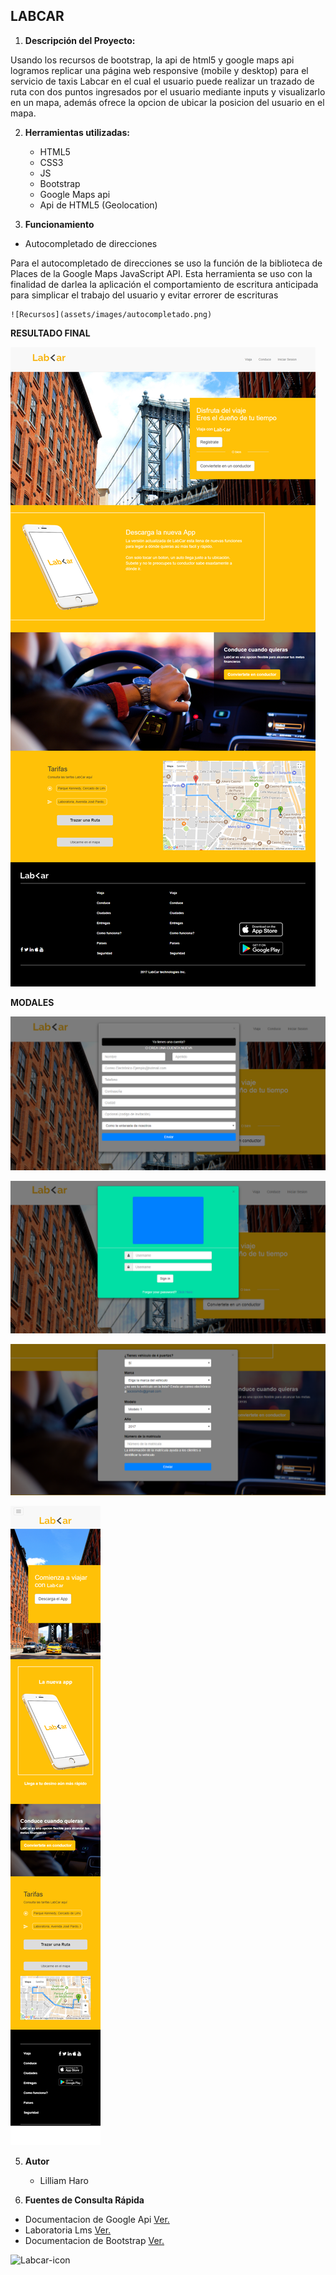 ## LABCAR

1. **Descripción del Proyecto:**

Usando los recursos de bootstrap, la api de html5 y google maps api logramos replicar una página web responsive (mobile y desktop) para el servicio de taxis Labcar en el cual el usuario puede realizar un trazado de ruta con dos puntos ingresados por el usuario mediante inputs y visualizarlo en un mapa, además ofrece la opcion de ubicar la posicion del usuario en el mapa.

2. **Herramientas utilizadas:**
	- HTML5
	- CSS3
	- JS
	- Bootstrap
	- Google Maps api
	- Api de HTML5 (Geolocation)

3. **Funcionamiento**
  - Autocompletado de direcciones

  Para el autocompletado de direcciones se uso la función de la biblioteca de Places de la Google Maps JavaScript API.
	Esta herramienta se uso con la finalidad de darlea la aplicación el comportamiento de escritura anticipada para simplicar el trabajo del usuario y evitar errorer de escrituras

	![Recursos](assets/images/autocompletado.png)
	

**RESULTADO FINAL**

![Recursos](assets/images/desktop.png)

**MODALES**

![Recursos](assets/images/modal-1.png)

![Recursos](assets/images/modal-2.png)

![Recursos](assets/images/modal-3.png)

![Recursos](assets/images/mobile.png)

5. **Autor**
	- Lilliam Haro

6. **Fuentes de Consulta Rápida**
 - Documentacion de Google Api [Ver.](https://developers.google.com/maps/documentation/?hl=es-419)
 - Laboratoria Lms [Ver.](https://lms.laboratoria.la/)
 - Documentacion de Bootstrap [Ver.](https://getbootstrap.com/docs/3.3/getting-started/)

  ![Labcar-icon](assets/images/logoForma.png)
